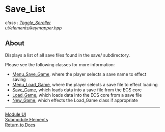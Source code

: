 # Save_List
*class : [Toggle_Scroller](toggle_scroller.md)*  
*ui/elements/keymapper.hpp*

## About
Displays a list of all save files found in the save/ subdirectory.

Please see the following classes for more information:
- [Menu_Save_Game](../menu/menu_save_game.md), where the player selects a save name to effect saving
- [Menu_Load_Game](../menu/menu_load_game.md), where the player selects a save file to effect loading
- [Save_Game](../../game/core/save_game.md), which loads data into a save file from the ECS core
- [Load_Game](../../game/core/load_game.md), which loads data into the ECS core from a save file
- [New_Game](../../game/state/new_game.md), which effects the Load_Game class if appropriate

---

[Module UI](../ui.md)  
[Submodule Elements](elements.md)  
[Return to Docs](../../docs.md)